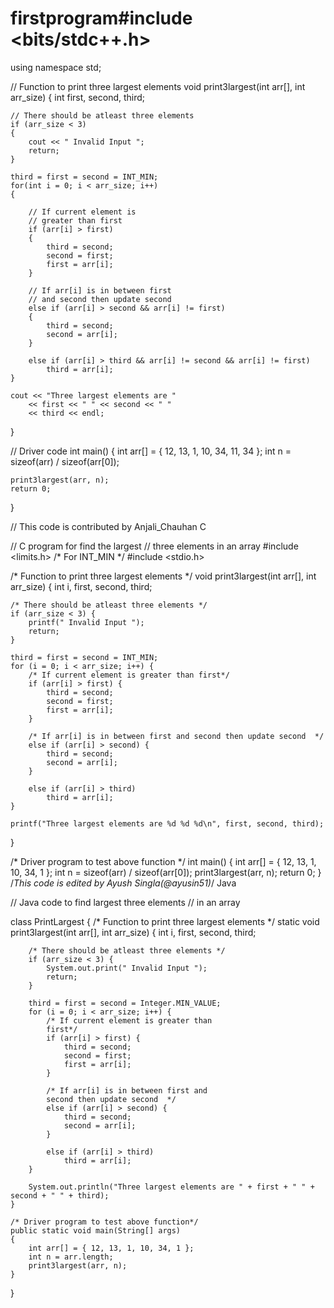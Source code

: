 # firstprogram#include <bits/stdc++.h>
using namespace std;
 
// Function to print three largest elements
void print3largest(int arr[], int arr_size)
{
    int first, second, third;
 
    // There should be atleast three elements
    if (arr_size < 3)
    {
        cout << " Invalid Input ";
        return;
    }
 
    third = first = second = INT_MIN;
    for(int i = 0; i < arr_size; i++)
    {
         
        // If current element is
        // greater than first
        if (arr[i] > first)
        {
            third = second;
            second = first;
            first = arr[i];
        }
 
        // If arr[i] is in between first
        // and second then update second
        else if (arr[i] > second && arr[i] != first)
        {
            third = second;
            second = arr[i];
        }
 
        else if (arr[i] > third && arr[i] != second && arr[i] != first)
            third = arr[i];
    }
 
    cout << "Three largest elements are "
        << first << " " << second << " "
        << third << endl;
}
 
// Driver code
int main()
{
    int arr[] = { 12, 13, 1, 10, 34, 11, 34 };
    int n = sizeof(arr) / sizeof(arr[0]);
     
    print3largest(arr, n);
    return 0;
}
 
// This code is contributed by Anjali_Chauhan
C

// C program for find the largest
// three elements in an array
#include <limits.h> /* For INT_MIN */
#include <stdio.h>
 
/* Function to print three largest elements */
void print3largest(int arr[], int arr_size)
{
    int i, first, second, third;
 
    /* There should be atleast three elements */
    if (arr_size < 3) {
        printf(" Invalid Input ");
        return;
    }
 
    third = first = second = INT_MIN;
    for (i = 0; i < arr_size; i++) {
        /* If current element is greater than first*/
        if (arr[i] > first) {
            third = second;
            second = first;
            first = arr[i];
        }
 
        /* If arr[i] is in between first and second then update second  */
        else if (arr[i] > second) {
            third = second;
            second = arr[i];
        }
 
        else if (arr[i] > third)
            third = arr[i];
    }
 
    printf("Three largest elements are %d %d %d\n", first, second, third);
}
 
/* Driver program to test above function */
int main()
{
    int arr[] = { 12, 13, 1, 10, 34, 1 };
    int n = sizeof(arr) / sizeof(arr[0]);
    print3largest(arr, n);
    return 0;
}
/*This code is edited by Ayush Singla(@ayusin51)*/
Java

// Java code to find largest three elements
// in an array
 
class PrintLargest {
    /* Function to print three largest elements */
    static void print3largest(int arr[], int arr_size)
    {
        int i, first, second, third;
 
        /* There should be atleast three elements */
        if (arr_size < 3) {
            System.out.print(" Invalid Input ");
            return;
        }
 
        third = first = second = Integer.MIN_VALUE;
        for (i = 0; i < arr_size; i++) {
            /* If current element is greater than
            first*/
            if (arr[i] > first) {
                third = second;
                second = first;
                first = arr[i];
            }
 
            /* If arr[i] is in between first and
            second then update second  */
            else if (arr[i] > second) {
                third = second;
                second = arr[i];
            }
 
            else if (arr[i] > third)
                third = arr[i];
        }
 
        System.out.println("Three largest elements are " + first + " " + second + " " + third);
    }
 
    /* Driver program to test above function*/
    public static void main(String[] args)
    {
        int arr[] = { 12, 13, 1, 10, 34, 1 };
        int n = arr.length;
        print3largest(arr, n);
    }
}
